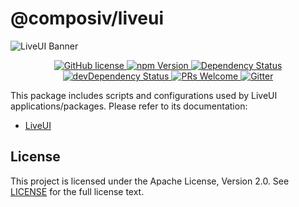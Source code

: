 # @composiv/liveui

<img src="https://liveui.composiv.ai/img/liveui-readme-banner.jpg" alt="LiveUI Banner" align="center" />

<p align="center">
    <!-- GitHub license -->
    <a href="https://github.com/composiv/liveui/blob/master/LICENSE">
        <img src="https://img.shields.io/github/license/composiv/liveui?color=blue" alt="GitHub license" />
    </a>
     <!-- npm Version -->
    <a href="https://www.npmjs.com/package/@composiv/liveui">
        <img src="https://img.shields.io/npm/v/@composiv/liveui?color=blue" alt="npm Version" />
    </a>
    <!-- Dependency Status -->
    <a href="https://david-dm.org/composiv/liveui">
        <img src="https://img.shields.io/david/composiv/liveui" alt="Dependency Status" />
    </a>
    <!-- devDependency Status -->
    <a href="https://david-dm.org/composiv/liveui?type=dev">
        <img src="https://img.shields.io/david/dev/composiv/liveui" alt="devDependency Status" />
    </a>
    <!-- PRs Welcome -->
    <a href="https://liveui.composiv.ai/docs/contributing">
        <img src="https://img.shields.io/badge/PRs-welcome-brightgreen.svg" alt="PRs Welcome" />
    </a>
    <!-- Gitter -->
     <a href="https://gitter.im/composiv-liveui/community?utm_source=badge&utm_medium=badge&utm_campaign=pr-badge">
        <img src="https://badges.gitter.im/composiv-liveui/community.svg" alt="Gitter" />
    </a>
</p>

This package includes scripts and configurations used by LiveUI applications/packages.
Please refer to its documentation:

- [LiveUI](https://liveui.composiv.ai/docs/liveui)

## License
This project is licensed under the Apache License, Version 2.0. See [LICENSE](https://github.com/composiv/liveui/blob/master/LICENSE) for the full license text.
